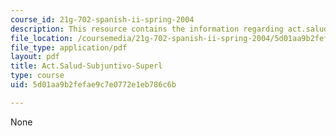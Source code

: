 ```yaml
---
course_id: 21g-702-spanish-ii-spring-2004
description: This resource contains the information regarding act.salud-subjuntivo-superl.
file_location: /coursemedia/21g-702-spanish-ii-spring-2004/5d01aa9b2fefae9c7e0772e1eb786c6b_MIT21G_702S04_29sal_sub.pdf
file_type: application/pdf
layout: pdf
title: Act.Salud-Subjuntivo-Superl
type: course
uid: 5d01aa9b2fefae9c7e0772e1eb786c6b

---
```

None